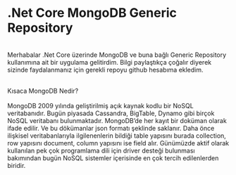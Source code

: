 # .Net Core MongoDB Generic Repository 
<br/>
Merhabalar .Net Core üzerinde MongoDB ve buna bağlı Generic Repository kullanımına ait bir uygulama gelitirdim. Bilgi paylaştıkça çoğalır diyerek sizinde faydalanmanız için gerekli repoyu github hesabıma ekledim.
<br/><br/>

Kısaca MongoDB Nedir?
 <br/> <br/>
MongoDB 2009 yılında geliştirilmiş açık kaynak kodlu bir NoSQL veritabanıdır. Bugün piyasada Cassandra, BigTable, Dynamo gibi birçok NoSQL veritabanı bulunmaktadır.
MongoDB’de her kayıt bir doküman olarak ifade edilir. Ve bu dökümanlar json formatı şeklinde saklanır. Daha önce ilişkisel veritabanlarıyla ilgilenenlerin bildiği table yapısını burada collection, row yapısını document, column yapısını ise field alır.
Günümüzde aktif olarak kullanılan pek çok programlama dili için driver desteği bulunması bakımından bugün NoSQL sistemler içerisinde en çok tercih edilenlerden biridir.
